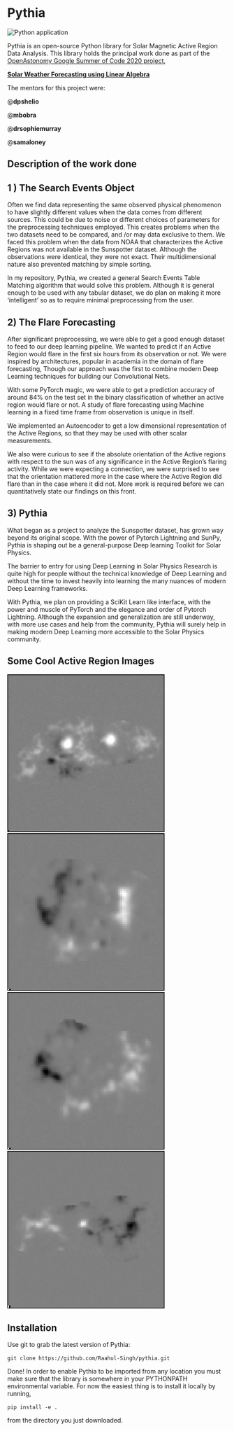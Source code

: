 Pythia
======
![Python application](https://github.com/Raahul-Singh/pythia/workflows/Python%20application/badge.svg)

Pythia is an open-source Python library for Solar Magnetic Active Region Data Analysis.
This library holds the principal work done as part of the [OpenAstonomy Google Summer of Code 2020 project](https://summerofcode.withgoogle.com/projects/#5503197600284672),

[**Solar Weather Forecasting using Linear Algebra**](https://openastronomy.org/gsoc/gsoc2020/#/projects?project=space_weather_forecasting_using_linear_algebra)

The mentors for this project were:

@**dpshelio**

@**mbobra**

@**drsophiemurray**

@**samaloney**

Description of the work done
----------------------------

## 1 ) The Search Events Object

Often we find data representing the same observed physical phenomenon to have slightly different values when the data comes from different sources.
This could be due to noise or different choices of parameters for the preprocessing techniques employed.
This creates problems when the two datasets need to be compared, and /or may data exclusive to them.
We faced this problem when the data from NOAA that characterizes the Active Regions was not available in the Sunspotter dataset.
Although the observations were identical, they were not exact.
Their multidimensional nature also prevented matching by simple sorting.

In my repository, Pythia, we created a general Search Events Table Matching algorithm that would solve this problem.
Although it is general enough to be used with any tabular dataset, we do plan on making it more ‘intelligent’ so as to require minimal preprocessing from the user.

## 2) The Flare Forecasting

After significant preprocessing, we were able to get a good enough dataset to feed to our deep learning pipeline.
We wanted to predict if an Active Region would flare in the first six hours from its observation or not.
We were inspired by architectures, popular in academia in the domain of flare forecasting, Though our approach was the first to combine modern Deep Learning techniques for building our Convolutional Nets.

With some PyTorch magic, we were able to get a prediction accuracy of around 84% on the test set in the binary classification of whether an active region would flare or not. A study of flare forecasting using Machine learning in a fixed time frame from observation is unique in itself.

We implemented an Autoencoder to get a low dimensional representation of the Active Regions, so that they may be used with other scalar measurements.

We also were curious to see if the absolute orientation of the Active regions with respect to the sun was of any significance in the Active Region’s flaring activity.
While we were expecting a connection, we were surprised to see that the orientation mattered more in the case where the Active Region did flare than in the case where it did not. More work is required before we can quantitatively state our findings on this front.
 
## 3) Pythia

What began as a project to analyze the Sunspotter dataset, has grown way beyond its original scope.
With the power of Pytorch Lightning and SunPy, Pythia is shaping out be a general-purpose Deep learning Toolkit for Solar Physics.

The barrier to entry for using Deep Learning in Solar Physics Research is quite high for people without the technical knowledge of Deep Learning and without the time to invest heavily into learning the many nuances of modern Deep Learning frameworks.

With Pythia, we plan on providing a SciKit Learn like interface, with the power and muscle of PyTorch and the elegance and order of Pytorch Lightning.
Although the expansion and generalization are still underway, with more use cases and help from the community, Pythia will surely help in making modern Deep Learning more accessible to the Solar Physics community.

Some Cool Active Region Images
------------------------------
![Image description](data/AR/5397a56aa57caf04c6000001.jpg)
![Image description](data/AR/5397a56ba57caf04c6000009.jpg)
![Image description](data/AR/5397a56ba57caf04c6000013.jpg)
![Image description](data/AR/5397b77ea57caf04c6066e07.jpg)

Installation
------------

Use git to grab the latest version of Pythia:

    git clone https://github.com/Raahul-Singh/pythia.git

Done! In order to enable Pythia to be imported from any location you must make
sure that the library is somewhere in your PYTHONPATH environmental variable.
For now the easiest thing is to install it locally by running,
```
pip install -e .
```
from the directory you just
downloaded.

